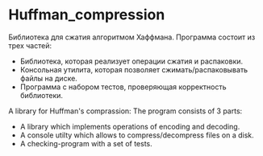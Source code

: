 # Huffman_compression
Библиотека для сжатия алгоритмом Хаффмана.
Программа состоит из трех частей:
   * Библиотека, которая реализует операции сжатия и распаковки.
   * Консольная утилита, которая позволяет сжимать/распаковывать файлы на диске.
   * Программа с набором тестов, проверяющая корректность библиотеки.

A library for Huffman's comprassion:
The program consists of 3 parts:
   * A library which implements operations of encoding and decoding.
   * A console utilty which allows to compress/decompress files on a disk.
   * A checking-program with a set of tests.
    
